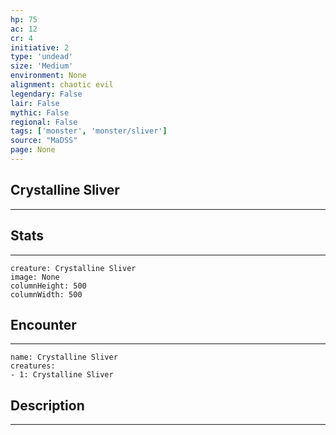```yaml
---
hp: 75
ac: 12
cr: 4
initiative: 2
type: 'undead'    
size: 'Medium'
environment: None
alignment: chaotic evil
legendary: False
lair: False
mythic: False
regional: False
tags: ['monster', 'monster/sliver']
source: "MaDSS"
page: None
---
```


## Crystalline Sliver
---



## Stats
---

```statblock
creature: Crystalline Sliver
image: None
columnHeight: 500
columnWidth: 500
```

## Encounter
---

```encounter-table
name: Crystalline Sliver
creatures:
- 1: Crystalline Sliver
```

## Description
---




